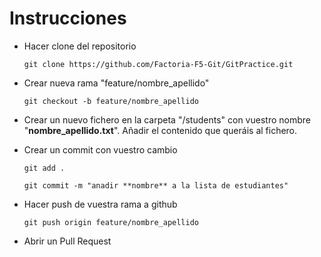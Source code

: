 # Instrucciones

- Hacer clone del repositorio

    `git clone https://github.com/Factoria-F5-Git/GitPractice.git`

- Crear nueva rama "feature/nombre_apellido"

    `git checkout -b feature/nombre_apellido`


- Crear un nuevo fichero en la carpeta "/students" con vuestro nombre "**nombre_apellido.txt**". Añadir el contenido que queráis al fichero.


- Crear un commit con vuestro cambio

    `git add .`

    `git commit -m "anadir **nombre** a la lista de estudiantes"`


- Hacer push de vuestra rama a github

    `git push origin feature/nombre_apellido`


- Abrir un Pull Request
